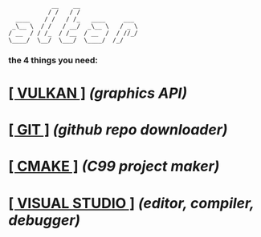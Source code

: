 ```
            __    __
           / /   / /
  ____    / /   / /_   ____     ___
 _\__ \  / /   / __/  _\__ \   / _ \
/ __  / / /_  / /__  / __  /  / //_/
\____/  \__/  \___/  \____/  /_/
```
### the 4 things you need:
# [[ VULKAN ]](https://vulkan.lunarg.com/) *(graphics API)*

# [[ GIT ]](https://git-scm.com/downloads) *(github repo downloader)*

# [[ CMAKE ]](https://cmake.org/download/) *(C99 project maker)*

# [[ VISUAL STUDIO ]](https://visualstudio.microsoft.com/downloads/) *(editor, compiler, debugger)*
